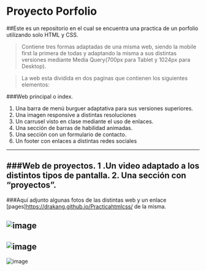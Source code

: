 # Proyecto Porfolio

##Este es un repositorio en el cual se encuentra una practica de un porfolio utilizando solo HTML y CSS.

>Contiene tres formas adaptadas de una misma web, siendo la mobile first la primera de todas y adaptando la misma a sus distintas versiones mediante Media Query(700px para Tablet y 1024px para Desktop).

>La web esta dividida en dos paginas que contienen los siguientes elementos:

###Web principal o index.
1. Una barra de menú burguer adaptativa para sus versiones superiores.
2. Una imagen responsive a distintas resoluciones 
3. Un carrusel visto en clase mediante el uso de enlaces.
4. Una sección de barras de habilidad animadas.
5. Una sección con un  formulario de contacto.
6. Un footer con enlaces a distintas redes sociales
---
###Web de proyectos.
1 .Un video adaptado a los distintos tipos de pantalla.
2. Una sección con “proyectos”.
---
###Aquí adjunto algunas fotos de las distintas web y un enlace [pages]https://drakang.github.io/Practicahtmlcss/ de la misma.

![image](https://user-images.githubusercontent.com/103906418/178150532-d544cf23-7af0-43c5-aaaa-709a180ac00b.png)
---
![image](https://user-images.githubusercontent.com/103906418/178150537-807be15f-6d30-4f46-be3a-f3879f49f6c9.png)
---
![image](https://user-images.githubusercontent.com/103906418/178150550-4046efaa-1715-4577-898b-7d70874d8be2.png)
